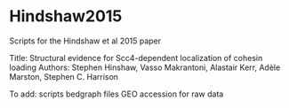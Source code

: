 # Hindshaw2015
Scripts for the Hindshaw et al 2015 paper

Title: Structural evidence for Scc4-dependent localization of cohesin loading
Authors: Stephen Hinshaw, Vasso Makrantoni, Alastair Kerr, Adèle Marston, Stephen C. Harrison


To  add: 
scripts
bedgraph files 
GEO accession for raw data
